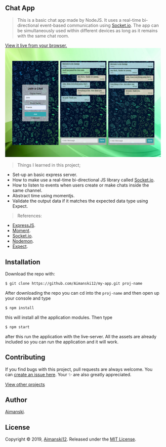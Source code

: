 ## Chat App

> This is a basic chat app made by NodeJS. It uses a real-time bi-directional event-based communication using [Socket.io](https://www.npmjs.com/package/socket.io). The app can be simultaneously used within different devices as long as it remains with the same chat room.

[View it live from your browser.](https://aiman-chatapp.herokuapp.com/)<br>
![Screenshot](public/img/screen.png)

> Things I learned in this project;
  * Set-up an basic express server.
  * How to make use a real-time bi-directional JS library called [Socket.io](https://www.npmjs.com/package/socket.io).
  * How to listen to events when users create or make chats inside the same channel.
  * Abstract time using momentjs. 
  * Validate the output data if it matches the expected data type using Expect.

  > References:
  * [ExpressJS](https://github.com/expressjs/express). 
  * [Moment](https://www.npmjs.com/package/moment). 
  * [Socket.io](https://www.npmjs.com/package/socket.io). 
  * [Nodemon](https://www.npmjs.com/package/nodemon). 
  * [Expect](https://github.com/mjackson/expect). 

## Installation

Download the repo with:

```bash
$ git clone https://github.com/Aimanski12/my-app.git proj-name
```

After downloading the repo you can cd into the `proj-name` and then open up your console and type 

```bash
$ npm install
```

this will install all the application modules. Then type 

```bash
$ npm start
```

after this run the application with the live-server. All the assets are already included so you can run the application and it will work. 

## Contributing

If you find bugs with this project, pull requests are always welcome. You can [create an issue here](https://github.com/Aimanski12/Javascript_Projects/issues/new).
Your :sparkles: are also greatly appreciated.

[View other projects](http://bit.ly/aiman-javascript-projects)

## Author

[Aimanski](http://bit.ly/aiman-profile-github).

## License 

Copyright © 2019, [Aimanski12](http://bit.ly/aiman-profile-github).
Released under the [MIT License](LICENSE).

